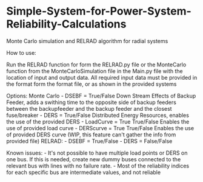 # Simple-System-for-Power-System-Reliability-Calculations
Monte Carlo simulation and RELRAD algorithm for radial systems



How to use:

Run the RELRAD function for form the RELRAD.py file or the MonteCarlo function from the MonteCarloSimulation file in the Main.py file with the location of input and output data.
All required input data must be provided in the format form the format file, or as shown in the provided systems


Options:
    Monte Carlo
        - DSEBF = True/False            Down Stream Effects of Backup Feeder, adds a swithing time to the opposite side of backup feeders between the backupfeeder and the backup feeder and the closest fuse/breaker
        - DERS = True/False             Distributed Energy Resources, enables the use of the provided DERS
        - LoadCurve = True True/False   Enables the use of provided load curve
        - DERScurve = True True/False   Enables the use of provided DERS curve (WIP, this feature can't gather the info from provided file)
    RELRAD:
        - DSEBF = True/False 
        - DERS = False/False


Known issues:
    - It's not possible to have multiple load points or DERS on one bus. If this is needed, create new dummy buses connected to the relevant bus with lines with no failure rate.
    - Most of the reliability indices for each specific bus are intermediate values, and not reliable